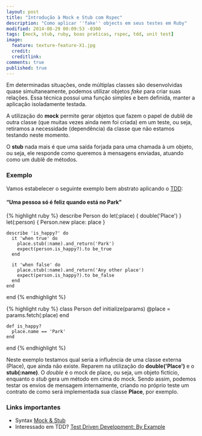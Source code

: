 ```yaml
---
layout: post
title: "Introdução à Mock e Stub com Rspec"
description: "Como aplicar ''fake'' objects em seus testes em Ruby"
modified: 2014-08-29 00:09:53 -0300
tags: [mock, stub, ruby, boas praticas, rspec, tdd, unit test]
image:
  feature: texture-feature-X1.jpg
  credit:
  creditlink:
comments: true
published: true
---
```


Em determinadas situações, onde múltiplas classes são desenvolvidas quase simultaneamente,
  podemos utilizar objetos *fake* para criar suas relações. Essa técnica possui uma função simples e bem definida, manter a aplicação isoladamente testada.


A utilização do **mock** permite gerar objetos que fazem o papel de dublê de outra classe (que muitas vezes ainda nem foi criada) em um teste, ou seja, retiramos a necessidade (dependência) da classe que não estamos testando neste momento.


O **stub** nada mais é que uma saída forjada para uma chamada à um objeto, ou seja,
ele responde como queremos à mensagens enviadas, atuando como um dublê de métodos.

### Exemplo

Vamos estabelecer o seguinte exemplo bem abstrato aplicando o
[TDD](http://pt.wikipedia.org/wiki/Test_Driven_Development):

#### “Uma pessoa só é feliz quando está no Park"

{% highlight ruby %}
  describe Person do
    let(:place)  { double('Place') }
    let(:person) { Person.new place: place }

    describe 'is_happy?' do
      it 'when true' do
        place.stub(:name).and_return('Park')
        expect(person.is_happy?).to be_true
      end

      it 'when false' do
        place.stub(:name).and_return('Any other place')
        expect(person.is_happy?).to be_false
      end
    end
  end
{% endhighlight %}

{% highlight ruby %}
  class Person
    def initialize(params)
      @place = params.fetch(:place)
    end

    def is_happy?
      place.name == 'Park'
    end
  end
{% endhighlight %}

Neste exemplo testamos qual seria a influência de uma classe externa (Place),
que ainda não existe. Reparem na utilização do **double('Place')** e o **stub(:name)**.
O *double* é o mock de place, ou seja, um objeto fictício, enquanto o *stub* gera
um método em cima do mock. Sendo assim, podemos testar os envios de mensagem internamente,
criando no próprio teste um contrato de como será implementada sua classe **Place**,
por exemplo.

### Links importantes

- Syntax [Mock & Stub](https://relishapp.com/rspec/rspec-mocks/docs)
- Interessado em TDD? [Test Driven Development: By Example](http://www.amazon.com/Test-Driven-Development-By-Example/dp/0321146530)




